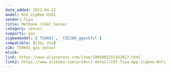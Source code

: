 ```yaml
---
date_added: 2021-04-22
model: RSH_ZigBee-GS01
vendor: Tuya
title: Methane (CH4) Sensor
category: sensor
supports: gas
zigbeemodel: ['TS0601','_TZE200_ggev5fsl']
compatible: [z2m, zha]
z2m: TS0601_gas_sensor
mlink: 
link: https://www.aliexpress.com/item/1005002255162027.html
link2: https://www.alibaba.com/product-detail/IOT-Tuya-App-zigbee-WiFi-multi_62163437228.html
---
```

